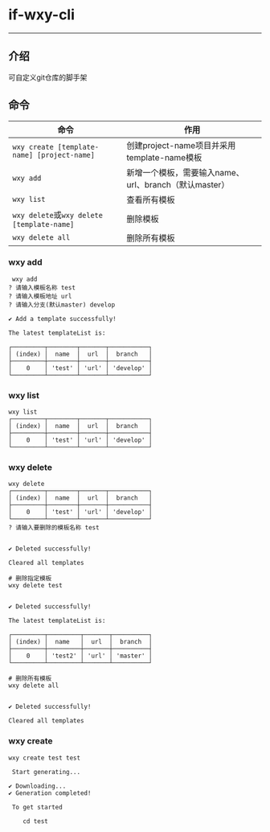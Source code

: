 # if-wxy-cli

* * *

## 介绍

可自定义git仓库的脚手架

## 命令

| 命令                                          | 作用                                   |
| ------------------------------------------- | ------------------------------------ |
| `wxy create [template-name] [project-name]` | 创建project-name项目并采用template-name模板   |
| `wxy add`                                   | 新增一个模板，需要输入name、url、branch（默认master） |
| `wxy list`                                  | 查看所有模板                               |
| `wxy delete`或`wxy delete [template-name]`   | 删除模板                                 |
| `wxy delete all`                            | 删除所有模板                               |

### wxy add

```
 wxy add 
? 请输入模板名称 test
? 请输入模板地址 url     
? 请输入分支(默认master) develop

✔ Add a template successfully!

The latest templateList is:

┌─────────┬────────┬───────┬───────────┐
│ (index) │  name  │  url  │  branch   │
├─────────┼────────┼───────┼───────────┤
│    0    │ 'test' │ 'url' │ 'develop' │
└─────────┴────────┴───────┴───────────┘
```

### wxy list

```
wxy list
┌─────────┬────────┬───────┬───────────┐
│ (index) │  name  │  url  │  branch   │
├─────────┼────────┼───────┼───────────┤
│    0    │ 'test' │ 'url' │ 'develop' │
└─────────┴────────┴───────┴───────────┘
```

### wxy delete

```
wxy delete  
┌─────────┬────────┬───────┬───────────┐
│ (index) │  name  │  url  │  branch   │
├─────────┼────────┼───────┼───────────┤
│    0    │ 'test' │ 'url' │ 'develop' │
└─────────┴────────┴───────┴───────────┘
? 请输入要删除的模板名称 test


✔ Deleted successfully!      

Cleared all templates  

# 删除指定模板
wxy delete test


✔ Deleted successfully!

The latest templateList is: 

┌─────────┬─────────┬───────┬──────────┐
│ (index) │  name   │  url  │  branch  │
├─────────┼─────────┼───────┼──────────┤
│    0    │ 'test2' │ 'url' │ 'master' │
└─────────┴─────────┴───────┴──────────┘

# 删除所有模板
wxy delete all 


✔ Deleted successfully!

Cleared all templates  
```

### wxy create

```
wxy create test test

 Start generating... 

✔ Downloading...
✔ Generation completed!

 To get started

    cd test
```